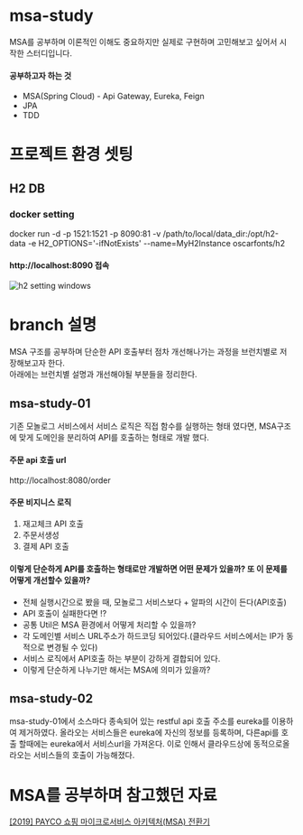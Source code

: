 # msa-study
MSA를 공부하며 이론적인 이해도 중요하지만 실제로 구현하며 고민해보고 싶어서 시작한 스터디입니다.  
#### 공부하고자 하는 것
* MSA(Spring Cloud) - Api Gateway, Eureka, Feign 
* JPA 
* TDD

# 프로젝트 환경 셋팅
## H2 DB
### docker setting
docker run -d -p 1521:1521 -p 8090:81 -v /path/to/local/data_dir:/opt/h2-data -e H2_OPTIONS='-ifNotExists' --name=MyH2Instance oscarfonts/h2
#### http://localhost:8090 접속
![h2 setting windows](https://user-images.githubusercontent.com/19385132/147815639-6e4149ad-8eac-4c5c-a894-bb2f8f625139.png)

# branch 설명
MSA 구조를 공부하며 단순한 API 호출부터 점차 개선해나가는 과정을 브런치별로 저장해보고자 한다.  
아래에는 브런치별 설명과 개선해야될 부분들을 정리한다.
## msa-study-01
기존 모놀로그 서비스에서 서비스 로직은 직접 함수를 실행하는 형태 였다면, MSA구조에 맞게 도메인을 분리하여 API를 호출하는 형태로 개발 했다.  
#### 주문 api 호출 url
http://localhost:8080/order
#### 주문 비지니스 로직
1. 재고체크 API 호출
2. 주문서생성
3. 결제 API 호출
#### 이렇게 단순하게 API를 호출하는 형태로만 개발하면 어떤 문제가 있을까? 또 이 문제를 어떻게 개선할수 있을까?
* 전체 실행시간으로 봤을 때, 모놀로그 서비스보다 + 알파의 시간이 든다(API호출)
* API 호출이 실패한다면 !?
* 공통 Util은 MSA 환경에서 어떻게 처리할 수 있을까?
* 각 도메인별 서비스 URL주소가 하드코딩 되어있다.(클라우드 서비스에서는 IP가 동적으로 변경될 수 있다)
* 서비스 로직에서 API호출 하는 부분이 강하게 결합되어 있다.
* 이렇게 단순하게 나누기만 해서는 MSA에 의미가 있을까?

## msa-study-02
msa-study-01에서 소스마다 종속되어 있는 restful api 호출 주소를 eureka를 이용하여 제거하였다. 올라오는 서비스들은 eureka에 자신의 정보를 등록하며, 다른api를 호출 할때에는 eureka에서 서비스url을 가져온다. 이로 인해서 클라우드상에 동적으로올라오는 서비스들의 호출이 가능해졌다.

# MSA를 공부하며 참고했던 자료
[[2019] PAYCO 쇼핑 마이크로서비스 아키텍처(MSA) 전환기](https://www.youtube.com/watch?v=l195D5WT_tE)
